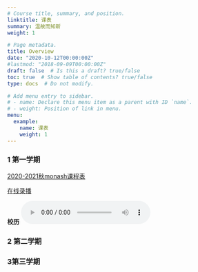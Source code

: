 ```yaml
---
# Course title, summary, and position.
linktitle: 课表
summary: 温故而知新
weight: 1

# Page metadata.
title: Overview
date: "2020-10-12T00:00:00Z"
#lastmod: "2018-09-09T00:00:00Z"
draft: false  # Is this a draft? true/false
toc: true  # Show table of contents? true/false
type: docs  # Do not modify.

# Add menu entry to sidebar.
# - name: Declare this menu item as a parent with ID `name`.
# - weight: Position of link in menu.
menu:
  example:
    name: 课表
    weight: 1
---
```


### 1 第一学期
[2020-2021秋monash课程表](https://onedrive.gimhoy.com/sharepoint/aHR0cHM6Ly9zZXVlZHVjbjEtbXkuc2hhcmVwb2ludC5jb20vOng6L2cvcGVyc29uYWwvMjIwMjA0NjAxX3NldV9lZHVfY24vRWVCMF9qZ0tYQ2xKZ3Q2SVJ1bktuS1VCdUNmSy1PZUlJMWFiMDl1Z3lyTGlLdz9lPTVWSkVycw==.mp3)

[在线录播](https://docs.qq.com/doc/DTklrbXJ5aUROcW5m?groupUin=QL7o6AuWBghg%252BDDqR%252Fuo%252Fw%253D%253D)

**校历**
![image](https://onedrive.gimhoy.com/sharepoint/aHR0cHM6Ly9zZXVlZHVjbjEtbXkuc2hhcmVwb2ludC5jb20vOmk6L2cvcGVyc29uYWwvMjIwMjA0NjAxX3NldV9lZHVfY24vRVp5QURjUG90ZHhNb09CeHAta2RLM2NCZzR6bDRCbmlIVWpQTUFjakhPaFlqUT9lPThDWHdmTg==.mp3)

### 2 第二学期

### 3第三学期

